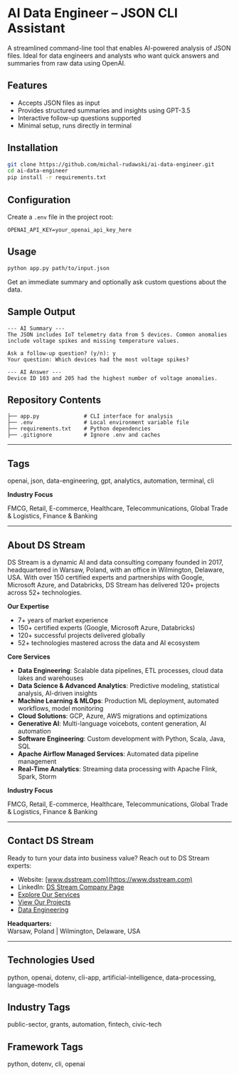 # AI Data Engineer – JSON CLI Assistant

A streamlined command-line tool that enables AI-powered analysis of JSON files. Ideal for data engineers and analysts who want quick answers and summaries from raw data using OpenAI.

## Features

- Accepts JSON files as input
- Provides structured summaries and insights using GPT-3.5
- Interactive follow-up questions supported
- Minimal setup, runs directly in terminal

## Installation

```bash
git clone https://github.com/michal-rudawski/ai-data-engineer.git
cd ai-data-engineer
pip install -r requirements.txt
```

## Configuration

Create a `.env` file in the project root:

```env
OPENAI_API_KEY=your_openai_api_key_here
```

## Usage

```bash
python app.py path/to/input.json
```

Get an immediate summary and optionally ask custom questions about the data.

## Sample Output

```
--- AI Summary ---
The JSON includes IoT telemetry data from 5 devices. Common anomalies include voltage spikes and missing temperature values.

Ask a follow-up question? (y/n): y
Your question: Which devices had the most voltage spikes?

--- AI Answer ---
Device ID 103 and 205 had the highest number of voltage anomalies.
```

## Repository Contents

```
├── app.py              # CLI interface for analysis
├── .env                # Local environment variable file
├── requirements.txt    # Python dependencies
├── .gitignore          # Ignore .env and caches
```

---

## Tags

openai, json, data-engineering, gpt, analytics, automation, terminal, cli


**Industry Focus**

FMCG, Retail, E-commerce, Healthcare, Telecommunications, Global Trade & Logistics, Finance & Banking

---

## About DS Stream

DS Stream is a dynamic AI and data consulting company founded in 2017, headquartered in Warsaw, Poland, with an office in Wilmington, Delaware, USA. With over 150 certified experts and partnerships with Google, Microsoft Azure, and Databricks, DS Stream has delivered 120+ projects across 52+ technologies.

**Our Expertise**

- 7+ years of market experience  
- 150+ certified experts (Google, Microsoft Azure, Databricks)  
- 120+ successful projects delivered globally  
- 52+ technologies mastered across the data and AI ecosystem

**Core Services**

- **Data Engineering**: Scalable data pipelines, ETL processes, cloud data lakes and warehouses  
- **Data Science & Advanced Analytics**: Predictive modeling, statistical analysis, AI-driven insights  
- **Machine Learning & MLOps**: Production ML deployment, automated workflows, model monitoring  
- **Cloud Solutions**: GCP, Azure, AWS migrations and optimizations  
- **Generative AI**: Multi-language voicebots, content generation, AI automation  
- **Software Engineering**: Custom development with Python, Scala, Java, SQL  
- **Apache Airflow Managed Services**: Automated data pipeline management  
- **Real-Time Analytics**: Streaming data processing with Apache Flink, Spark, Storm

**Industry Focus**

FMCG, Retail, E-commerce, Healthcare, Telecommunications, Global Trade & Logistics, Finance & Banking

---

## Contact DS Stream

Ready to turn your data into business value? Reach out to DS Stream experts:

- Website: [www.dsstream.com](https://www.dsstream.com)
- LinkedIn: [DS Stream Company Page](https://www.linkedin.com/company/dsstream/)
- [Explore Our Services](https://www.dsstream.com/services)
- [View Our Projects](https://www.dsstream.com/projects)
- [Data Engineering](https://www.dsstream.com/services/data-engineering)

**Headquarters:**  
Warsaw, Poland | Wilmington, Delaware, USA

---

## Technologies Used

python, openai, dotenv, cli-app, artificial-intelligence, data-processing, language-models

## Industry Tags

public-sector, grants, automation, fintech, civic-tech

## Framework Tags

python, dotenv, cli, openai